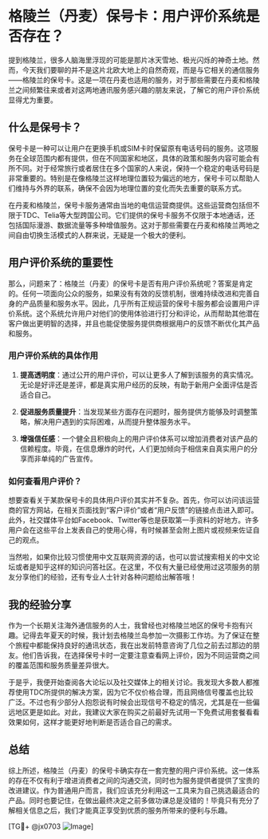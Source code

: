 # 格陵兰（丹麦）保号卡：用户评价系统是否存在？

提到格陵兰，很多人脑海里浮现的可能是那片冰天雪地、极光闪烁的神奇土地。然而，今天我们要聊的并不是这片北欧大地上的自然奇观，而是与它相关的通信服务——格陵兰的保号卡。这是一项在丹麦也适用的服务，对于那些需要在丹麦和格陵兰之间频繁往来或者对这两地通讯服务感兴趣的朋友来说，了解它的用户评价系统显得尤为重要。

## 什么是保号卡？

保号卡是一种可以让用户在更换手机或SIM卡时保留原有电话号码的服务。这项服务在全球范围内都有提供，但在不同国家和地区，具体的政策和服务内容可能会有所不同。对于经常旅行或者居住在多个国家的人来说，保持一个稳定的电话号码是非常重要的。特别是在像格陵兰这样地理位置较为偏远的地方，保号卡可以帮助人们维持与外界的联系，确保不会因为地理位置的变化而失去重要的联系方式。

在丹麦和格陵兰，保号卡服务通常由当地的电信运营商提供。这些运营商包括但不限于TDC、Telia等大型跨国公司。它们提供的保号卡服务不仅限于本地通话，还包括国际漫游、数据流量等多种增值服务。这对于那些需要在丹麦和格陵兰两地之间自由切换生活模式的人群来说，无疑是一个极大的便利。

## 用户评价系统的重要性

那么，问题来了：格陵兰（丹麦）的保号卡是否有用户评价系统呢？答案是肯定的。任何一项面向公众的服务，如果没有有效的反馈机制，很难持续改进和完善自身的产品质量和服务水平。因此，几乎所有正规运营的保号卡服务都会设置用户评价系统。这个系统允许用户对他们的使用体验进行打分和评论，从而帮助其他潜在客户做出更明智的选择，并且也能促使服务提供商根据用户的反馈不断优化其产品和服务。

### 用户评价系统的具体作用

1. **提高透明度**：通过公开的用户评价，可以让更多人了解到该服务的真实情况。无论是好评还是差评，都是真实用户经历的反映，有助于新用户全面评估是否适合自己。
   
2. **促进服务质量提升**：当发现某些方面存在问题时，服务提供方能够及时调整策略，解决用户遇到的实际困难，从而提升整体服务水平。

3. **增强信任感**：一个健全且积极向上的用户评价体系可以增加消费者对该产品的信赖程度。毕竟，在信息爆炸的时代，人们更加倾向于相信来自真实用户的分享而非单纯的广告宣传。

### 如何查看用户评价？

想要查看关于某款保号卡的具体用户评价其实并不复杂。首先，你可以访问该运营商的官方网站，在相关页面找到“客户评价”或者“用户反馈”的链接点击进入即可。此外，社交媒体平台如Facebook、Twitter等也是获取第一手资料的好地方。许多用户会在这些平台上发表自己的使用心得，有时候甚至会附上图片或视频来佐证自己的观点。

当然啦，如果你比较习惯使用中文互联网资源的话，也可以尝试搜索相关的中文论坛或者是知乎这样的知识问答社区。在这里，不仅有大量已经使用过这项服务的朋友分享他们的经验，还有专业人士针对各种问题给出解答哦！

## 我的经验分享

作为一个长期关注海外通信服务的人士，我曾经也对格陵兰地区的保号卡抱有兴趣。记得去年夏天的时候，我计划去格陵兰岛参加一次摄影工作坊。为了保证在整个旅程中都能保持良好的通讯状态，我在出发前特意咨询了几位之前去过那边的朋友。他们告诉我，在选择保号卡时一定要注意查看网上评价，因为不同运营商之间的覆盖范围和服务质量差异很大。

于是乎，我便开始查阅各大论坛以及社交媒体上的相关讨论。我发现大多数人都推荐使用TDC所提供的解决方案，因为它不仅价格合理，而且网络信号覆盖也比较广泛。不过也有少部分人抱怨说有时候会出现信号不稳定的情况，尤其是在一些偏远地区更是如此。对此，我建议大家在购买之前最好先试用一下免费试用套餐看看效果如何，这样才能更好地判断是否适合自己的需求。

## 总结

综上所述，格陵兰（丹麦）的保号卡确实存在一套完整的用户评价系统。这一体系的存在不仅有利于增进消费者之间的沟通交流，同时也为服务提供者提供了宝贵的改进建议。作为普通用户而言，我们应该充分利用这一工具来为自己挑选最适合的产品。同时也要记住，在做出最终决定之前多做功课总是没错的！毕竟只有充分了解相关信息之后，我们才能真正享受到优质的服务所带来的便利与乐趣。

[TG💪+ @jx0703 ![Image](https://github.com/user-attachments/assets/dbca1d08-cadb-493c-b0ec-ad6f7a83f270)]